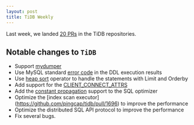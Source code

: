 ```yaml
---
layout: post
title: TiDB Weekly
---
```


Last week, we landed [20 PRs](https://github.com/pingcap/tidb/pulls?utf8=%E2%9C%93&q=is%3Apr%20is%3Amerged%20merged%3A2016-09-05..2016-09-11%20) in the TiDB repositories.

## Notable changes to `TiDB`

+ Support [mydumper](https://launchpad.net/mydumper)
+ Use MySQL standard [error code](https://github.com/pingcap/tidb/pull/1700) in the DDL execution results
+ Use [heap sort](https://github.com/pingcap/tidb/pull/1697) operator to handle the statements with Limit and Orderby
+ Add support for the [CLIENT\_CONNECT\_ATTRS](https://github.com/pingcap/tidb/pull/1684)
+ Add the [constant propagation](https://github.com/pingcap/tidb/pull/1652) support to the SQL optimizer
+ Optimize the [index scan executor] (https://github.com/pingcap/tidb/pull/1696) to improve the performance
+ Optimize the distributed SQL API protocol to improve the performance
+ Fix several bugs.